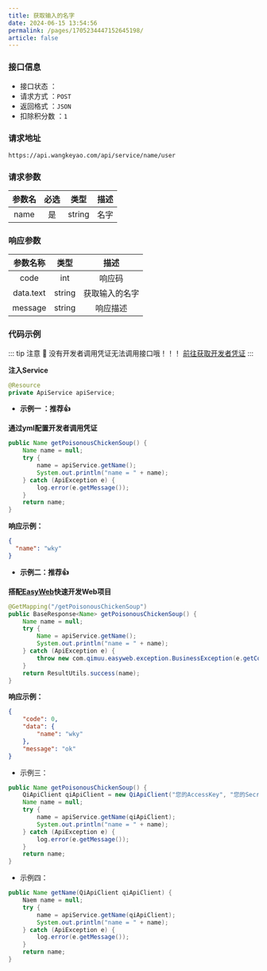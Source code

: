 ```yaml
---
title: 获取输入的名字
date: 2024-06-15 13:54:56
permalink: /pages/1705234447152645198/
article: false
---
```


### 接口信息

- 接口状态 ： <Badge text="正常"/>
- 请求方式 ：`POST`
- 返回格式 ：`JSON`
- 扣除积分数 ：`1`

### 请求地址 
```shell
https://api.wangkeyao.com/api/service/name/user
```

### 请求参数 

| 参数名  | 必选 |   类型   | 描述 |
|:----:|:--:|:------:|:--:|
| name | 是  | string | 名字 |

### 响应参数 

| 参数名称  |  类型  |   描述    |
| :-------: | :----: |:-------:|
|   code    |  int   |   响应码   |
| data.text | string | 获取输入的名字 |
|  message  | string |  响应描述   |

### 代码示例

::: tip 注意 🔔️
没有开发者调用凭证无法调用接口哦！！！ [前往获取开发者凭证](https://api.wangkeyao.com/account/center)
:::

**注入Service**

```java
@Resource
private ApiService apiService;
```

- **示例一 ：推荐👍**

**通过yml配置开发者调用凭证**

```java
public Name getPoisonousChickenSoup() {
    Name name = null;
    try {
        name = apiService.getName();
        System.out.println("name = " + name);
    } catch (ApiException e) {
        log.error(e.getMessage());
    }
    return name;
}
```

**响应示例：**

```json
{
  "name": "wky"
}
```



- **示例二：推荐👍**

**搭配[EasyWeb](https://github.com/Afterlll/api-backend)快速开发Web项目**

```java
@GetMapping("/getPoisonousChickenSoup")
public BaseResponse<Name> getPoisonousChickenSoup() {
    Name name = null;
    try {
        Name = apiService.getName();
        System.out.println("name = " + name);
    } catch (ApiException e) {
        throw new com.qimuu.easyweb.exception.BusinessException(e.getCode(), e.getMessage());
    }
    return ResultUtils.success(name);
}
```

**响应示例：**

```json
{
    "code": 0,
    "data": {
        "name": "wky"
    },
    "message": "ok"
}
```

- 示例三：

```Java
public Name getPoisonousChickenSoup() {
    QiApiClient qiApiClient = new QiApiClient("您的AccessKey", "您的SecretKey");
    Name name = null;
    try {
        name = apiService.getName(qiApiClient);
        System.out.println("name = " + name);
    } catch (ApiException e) {
        log.error(e.getMessage());
    }
    return name;
}
```

- 示例四：

```java
public Name getName(QiApiClient qiApiClient) {
    Naem name = null;
    try {
        name = apiService.getName(qiApiClient);
        System.out.println("name = " + name);
    } catch (ApiException e) {
        log.error(e.getMessage());
    }
    return name;
}
```
